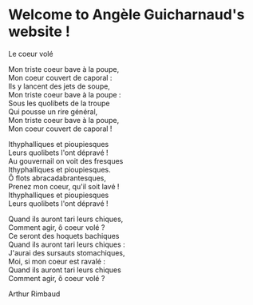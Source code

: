 <title> Kikoo</title>
<head>
<h1> Welcome to Angèle Guicharnaud's website ! </h1>
  </head>
  <p> Le coeur volé

Mon triste coeur bave à la poupe,<br/>
Mon coeur couvert de caporal :<br/>
Ils y lancent des jets de soupe,<br/>
Mon triste coeur bave à la poupe :<br/>
Sous les quolibets de la troupe<br/>
Qui pousse un rire général,<br/>
Mon triste coeur bave à la poupe,<br/>
Mon coeur couvert de caporal !<br/>

Ithyphalliques et pioupiesques <br/>
Leurs quolibets l'ont dépravé !<br/>
Au gouvernail on voit des fresques <br/>
Ithyphalliques et pioupiesques.<br/>
Ô flots abracadabrantesques, <br/>
Prenez mon coeur, qu'il soit lavé ! <br/>
Ithyphalliques et pioupiesques <br/>
Leurs quolibets l'ont dépravé ! <br/>

Quand ils auront tari leurs chiques, <br/>
Comment agir, ô coeur volé ? <br/>
Ce seront des hoquets bachiques <br/>
Quand ils auront tari leurs chiques : <br/>
J'aurai des sursauts stomachiques, <br/>
Moi, si mon coeur est ravalé : <br/>
Quand ils auront tari leurs chiques <br/>
Comment agir, ô coeur volé ? <br/>

Arthur Rimbaud
</p>


